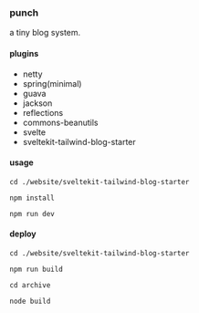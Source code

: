 
### punch

a tiny blog system.


#### plugins

* netty
* spring(minimal)
* guava
* jackson
* reflections
* commons-beanutils
* svelte
* sveltekit-tailwind-blog-starter

#### usage
```shell
cd ./website/sveltekit-tailwind-blog-starter

npm install

npm run dev
```

#### deploy
```shell
cd ./website/sveltekit-tailwind-blog-starter

npm run build

cd archive

node build
```